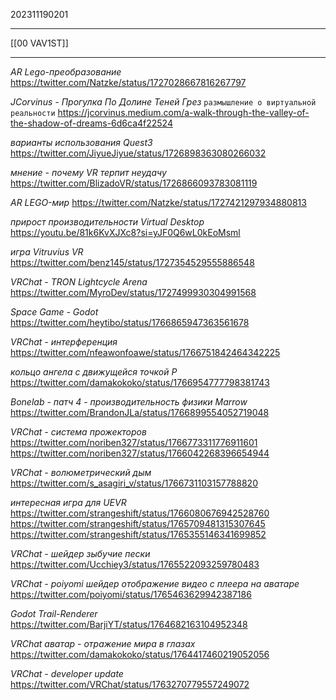 202311190201
***
[[00 VAV1ST]]
***
*AR Lego-преобразование*
https://twitter.com/Natzke/status/1727028667816267797

*JCorvinus - Прогулка По Долине Теней Грез*
`размышление о виртуальной реальности`
https://jcorvinus.medium.com/a-walk-through-the-valley-of-the-shadow-of-dreams-6d6ca4f22524

*варианты использования Quest3*
https://twitter.com/JiyueJiyue/status/1726898363080266032

*мнение - почему VR терпит неудачу*
https://twitter.com/BlizadoVR/status/1726866093783081119

*AR LEGO-мир*
https://twitter.com/Natzke/status/1727421297934880813

*прирост производительности Virtual Desktop*
https://youtu.be/81k6KvXJXc8?si=yJF0Q6wL0kEoMsml

*игра Vitruvius VR*
https://twitter.com/benz145/status/1727354529555886548

*VRChat - TRON Lightcycle Arena*
https://twitter.com/MyroDev/status/1727499930304991568

*Space Game - Godot*
https://twitter.com/heytibo/status/1766865947363561678

*VRChat - интерференция*
https://twitter.com/nfeawonfoawe/status/1766751842464342225

*кольцо ангела с движущейся точкой P*
https://twitter.com/damakokoko/status/1766954777798381743

*Bonelab - патч 4 - производительность физики Marrow*
https://twitter.com/BrandonJLa/status/1766899554052719048

*VRChat - система прожекторов*
https://twitter.com/noriben327/status/1766773311776911601
https://twitter.com/noriben327/status/1766042268396654944

*VRChat - волюметрический дым*
https://twitter.com/s_asagiri_v/status/1766731103157788820

*интересная игра для UEVR*
https://twitter.com/strangeshift/status/1766080676942528760
https://twitter.com/strangeshift/status/1765709481315307645
https://twitter.com/strangeshift/status/1765355146341699852

*VRChat - шейдер зыбучие пески*
https://twitter.com/Ucchiey3/status/1765522093259780483

*VRChat - poiyomi шейдер отображение видео с плеера на аватаре*
https://twitter.com/poiyomi/status/1765463629942387186

*Godot Trail-Renderer*
https://twitter.com/BarjiYT/status/1764682163104952348

*VRChat аватар - отражение мира в глазах*
https://twitter.com/damakokoko/status/1764417460219052056

*VRChat - developer update*
https://twitter.com/VRChat/status/1763270779557249072